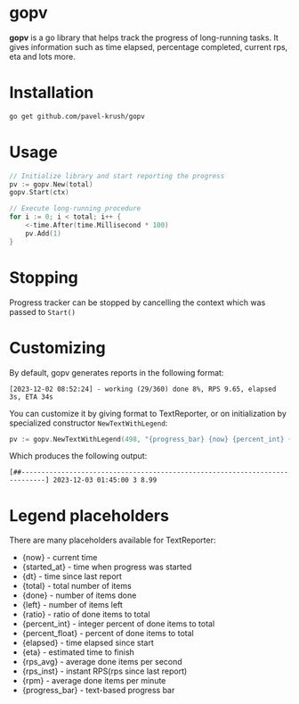 # gopv
**gopv** is a go library that helps track the progress of long-running tasks.
It gives information such as time elapsed, percentage completed, current rps, eta and lots more.

# Installation
```bash
go get github.com/pavel-krush/gopv
```

# Usage

```go
// Initialize library and start reporting the progress
pv := gopv.New(total)
gopv.Start(ctx)

// Execute long-running procedure
for i := 0; i < total; i++ {
    <-time.After(time.Millisecond * 100)
    pv.Add(1)
}
```

# Stopping
Progress tracker can be stopped by cancelling the context which was passed to `Start()`

# Customizing
By default, gopv generates reports in the following format:
```text
[2023-12-02 08:52:24] - working (29/360) done 8%, RPS 9.65, elapsed 3s, ETA 34s
```

You can customize it by giving format to TextReporter, or on initialization by specialized constructor `NewTextWithLegend`:
```go
pv := gopv.NewTextWithLegend(498, "{progress_bar} {now} {percent_int} {rps_avg} ")
```

Which produces the following output:
```text
[##----------------------------------------------------------------------------] 2023-12-03 01:45:00 3 8.99
```

# Legend placeholders
There are many placeholders available for TextReporter:
- {now} - current time
- {started_at} - time when progress was started
- {dt} - time since last report
- {total} - total number of items
- {done} - number of items done
- {left} - number of items left
- {ratio} - ratio of done items to total
- {percent_int} - integer percent of done items to total
- {percent_float} - percent of done items to total
- {elapsed} - time elapsed since start
- {eta} - estimated time to finish
- {rps_avg} - average done items per second
- {rps_inst} - instant RPS(rps since last report)
- {rpm} - average done items per minute
- {progress_bar} - text-based progress bar
